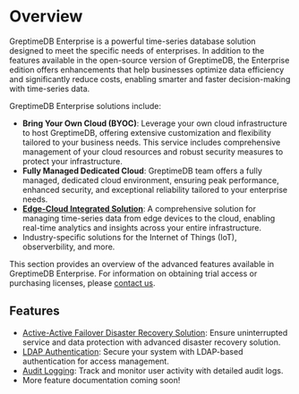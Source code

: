 # Overview

GreptimeDB Enterprise is a powerful time-series database solution designed to meet the specific needs of enterprises.
In addition to the features available in the open-source version of GreptimeDB,
the Enterprise edition offers enhancements that help businesses optimize data efficiency and significantly reduce costs, enabling smarter and faster decision-making with time-series data.

GreptimeDB Enterprise solutions include:

- **Bring Your Own Cloud (BYOC)**: Leverage your own cloud infrastructure to host GreptimeDB, offering extensive customization and flexibility tailored to your business needs. This service includes comprehensive management of your cloud resources and robust security measures to protect your infrastructure.
- **Fully Managed Dedicated Cloud**: GreptimeDB team offers a fully managed, dedicated cloud environment, ensuring peak performance, enhanced security, and exceptional reliability tailored to your enterprise needs.
- **[Edge-Cloud Integrated Solution](https://greptime.com/product/carcloud)**: A comprehensive solution for managing time-series data from edge devices to the cloud, enabling real-time analytics and insights across your entire infrastructure.
- Industry-specific solutions for the Internet of Things (IoT), observerbility, and more.

This section provides an overview of the advanced features available in GreptimeDB Enterprise. For information on obtaining trial access or purchasing licenses, please [contact us](https://greptime.com/contactus).

## Features

- [Active-Active Failover Disaster Recovery Solution](./administration/disaster-recovery/overview.md): Ensure uninterrupted service and data protection with advanced disaster recovery solution.
- [LDAP Authentication](./deployments/authentication.md): Secure your system with LDAP-based authentication for access management.
- [Audit Logging](./deployments/audit-logging.md): Track and monitor user activity with detailed audit logs.
- More feature documentation coming soon!

